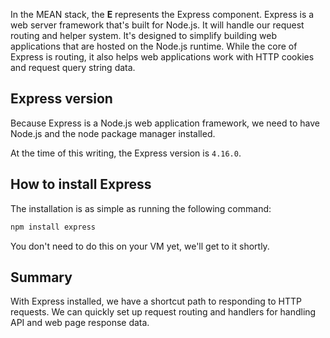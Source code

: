 In the MEAN stack, the **E** represents the Express component. Express is a web server framework that's built for Node.js. It will handle our request routing and helper system. It's designed to simplify building web applications that are hosted on the Node.js runtime. While the core of Express is routing, it also helps web applications work with HTTP cookies and request query string data.

## Express version

Because Express is a Node.js web application framework, we need to have Node.js and the node package manager installed.

At the time of this writing, the Express version is `4.16.0`.

## How to install Express

The installation is as simple as running the following command:

   ```bash
   npm install express
   ```

You don't need to do this on your VM yet, we'll get to it shortly.

## Summary

With Express installed, we have a shortcut path to responding to HTTP requests. We can quickly set up request routing and handlers for handling API and web page response data.